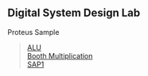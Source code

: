 ## Digital System Design Lab
Proteus Sample
>[ALU](ALU/sample.png) <br>
>[Booth Multiplication](Booth%20Multiplication/sample.png)<br>
>[SAP1](SAP1/sample.png)
